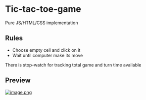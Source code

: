 # Tic-tac-toe-game
Pure JS/HTML/СSS implementation

## Rules
* Choose empty cell and click on it
* Wait until computer make its move

There is stop-watch for tracking total game and turn time available

## Preview

[![image.png](https://i.postimg.cc/rF8sQ7WR/image.png)](https://postimg.cc/Th4TP7tT)
